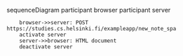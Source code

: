 sequenceDiagram
        participant browser
        participant server

        browser->>server: POST https://studies.cs.helsinki.fi/exampleapp/new_note_spa
        activate server
        server->>browser: HTML document
        deactivate server

